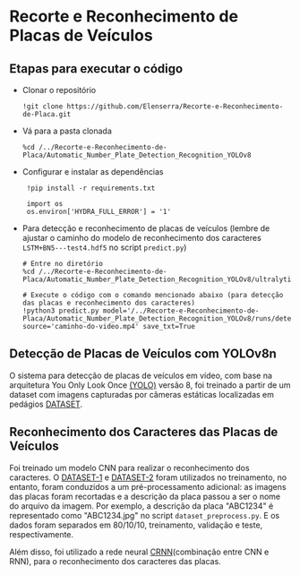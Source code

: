 #  Recorte e Reconhecimento de Placas de Veículos

## Etapas para executar o código

- Clonar o repositório
     
      !git clone https://github.com/Elenserra/Recorte-e-Reconhecimento-de-Placa.git
  
- Vá para a pasta clonada
  
      %cd /../Recorte-e-Reconhecimento-de-Placa/Automatic_Number_Plate_Detection_Recognition_YOLOv8

- Configurar e instalar as dependências

       !pip install -r requirements.txt

       import os
       os.environ['HYDRA_FULL_ERROR'] = '1'

- Para detecção e reconhecimento de placas de veículos (lembre de ajustar o caminho do modelo de reconhecimento dos caracteres `LSTM+BN5---test4.hdf5` no script `predict.py`)

      # Entre no diretório 
      %cd /../Recorte-e-Reconhecimento-de-Placa/Automatic_Number_Plate_Detection_Recognition_YOLOv8/ultralytics/yolo/v8/detect

      # Execute o código com o comando mencionado abaixo (para detecção das placas e reconhecimento dos caracteres)
      !python3 predict.py model='/../Recorte-e-Reconhecimento-de-Placa/Automatic_Number_Plate_Detection_Recognition_YOLOv8/runs/detect/train/weights/best.pt' source='caminho-do-video.mp4' save_txt=True


## Detecção de Placas de Veículos com YOLOv8n

O sistema para detecção de placas de veículos em vídeo, com base na arquitetura You Only Look Once [(YOLO)](https://github.com/MuhammadMoinFaisal/Automatic_Number_Plate_Detection_Recognition_YOLOv8.git) versão 8, foi treinado a partir de um dataset com imagens capturadas por câmeras estáticas localizadas em pedágios [DATASET](https://github.com/raysonlaroca/ufpr-alpr-dataset).


## Reconhecimento dos Caracteres das Placas de Veículos

Foi treinado um modelo CNN para realizar o reconhecimento dos caracteres. O [DATASET-1](https://github.com/raysonlaroca/rodosol-alpr-dataset.git) e [DATASET-2](https://data.mendeley.com/datasets/nx9xbs4rgx/2) foram utilizados no treinamento, no entanto, foram conduzidos a um pré-processamento adicional: as imagens das placas foram recortadas e a descrição da placa passou a ser o nome do arquivo da imagem. Por exemplo, a descrição da placa "ABC1234" é representado como "ABC1234.jpg" no script `dataset_preprocess.py`. E os dados foram separados em 80/10/10, treinamento, validação e teste, respectivamente.

Além disso, foi utilizado a rede neural [CRNN](https://github.com/qjadud1994/CRNN-Keras.git)(combinação entre CNN e RNN), para o reconhecimento dos caracteres das placas.

